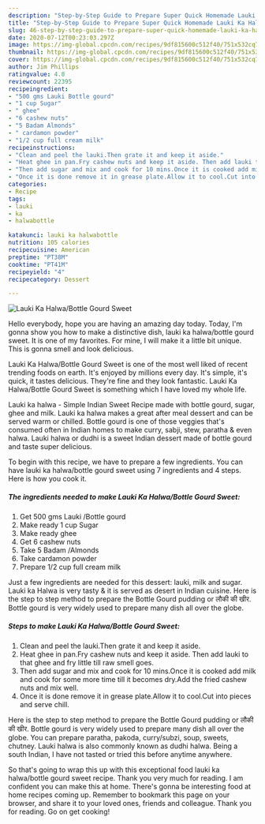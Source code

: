 ```yaml
---
description: "Step-by-Step Guide to Prepare Super Quick Homemade Lauki Ka Halwa/Bottle Gourd Sweet"
title: "Step-by-Step Guide to Prepare Super Quick Homemade Lauki Ka Halwa/Bottle Gourd Sweet"
slug: 46-step-by-step-guide-to-prepare-super-quick-homemade-lauki-ka-halwa-bottle-gourd-sweet
date: 2020-07-12T00:23:03.297Z
image: https://img-global.cpcdn.com/recipes/9df815600c512f40/751x532cq70/lauki-ka-halwabottle-gourd-sweet-recipe-main-photo.jpg
thumbnail: https://img-global.cpcdn.com/recipes/9df815600c512f40/751x532cq70/lauki-ka-halwabottle-gourd-sweet-recipe-main-photo.jpg
cover: https://img-global.cpcdn.com/recipes/9df815600c512f40/751x532cq70/lauki-ka-halwabottle-gourd-sweet-recipe-main-photo.jpg
author: Jim Phillips
ratingvalue: 4.8
reviewcount: 22395
recipeingredient:
- "500 gms Lauki Bottle gourd"
- "1 cup Sugar"
- " ghee"
- "6 cashew nuts"
- "5 Badam Almonds"
- " cardamon powder"
- "1/2 cup full cream milk"
recipeinstructions:
- "Clean and peel the lauki.Then grate it and keep it aside."
- "Heat ghee in pan.Fry cashew nuts and keep it aside. Then add lauki to that ghee and fry little till raw smell goes."
- "Then add sugar and mix and cook for 10 mins.Once it is cooked add milk and cook for some more time till it becomes dry.Add the fried cashew nuts and mix well."
- "Once it is done remove it in grease plate.Allow it to cool.Cut into pieces and serve chill."
categories:
- Recipe
tags:
- lauki
- ka
- halwabottle

katakunci: lauki ka halwabottle 
nutrition: 105 calories
recipecuisine: American
preptime: "PT38M"
cooktime: "PT41M"
recipeyield: "4"
recipecategory: Dessert

---
```



![Lauki Ka Halwa/Bottle Gourd Sweet](https://img-global.cpcdn.com/recipes/9df815600c512f40/751x532cq70/lauki-ka-halwabottle-gourd-sweet-recipe-main-photo.jpg)

Hello everybody, hope you are having an amazing day today. Today, I'm gonna show you how to make a distinctive dish, lauki ka halwa/bottle gourd sweet. It is one of my favorites. For mine, I will make it a little bit unique. This is gonna smell and look delicious.

Lauki Ka Halwa/Bottle Gourd Sweet is one of the most well liked of recent trending foods on earth. It's enjoyed by millions every day. It's simple, it's quick, it tastes delicious. They're fine and they look fantastic. Lauki Ka Halwa/Bottle Gourd Sweet is something which I have loved my whole life.

Lauki ka halwa - Simple Indian Sweet Recipe made with bottle gourd, sugar, ghee and milk. Lauki ka halwa makes a great after meal dessert and can be served warm or chilled. Bottle gourd is one of those veggies that&#39;s consumed often in Indian homes to make curry, sabji, stew, paratha &amp; even halwa. Lauki halwa or dudhi is a sweet Indian dessert made of bottle gourd and taste super delicious.


To begin with this recipe, we have to prepare a few ingredients. You can have lauki ka halwa/bottle gourd sweet using 7 ingredients and 4 steps. Here is how you cook it.

<!--inarticleads1-->

##### The ingredients needed to make Lauki Ka Halwa/Bottle Gourd Sweet:

1. Get 500 gms Lauki /Bottle gourd
1. Make ready 1 cup Sugar
1. Make ready  ghee
1. Get 6 cashew nuts
1. Take 5 Badam /Almonds
1. Take  cardamon powder
1. Prepare 1/2 cup full cream milk


Just a few ingredients are needed for this dessert: lauki, milk and sugar. Lauki ka Halwa is very tasty &amp; it is served as desert in Indian cuisine. Here is the step to step method to prepare the Bottle Gourd pudding or लौकी की खीर. Bottle gourd is very widely used to prepare many dish all over the globe. 

<!--inarticleads2-->

##### Steps to make Lauki Ka Halwa/Bottle Gourd Sweet:

1. Clean and peel the lauki.Then grate it and keep it aside.
1. Heat ghee in pan.Fry cashew nuts and keep it aside. Then add lauki to that ghee and fry little till raw smell goes.
1. Then add sugar and mix and cook for 10 mins.Once it is cooked add milk and cook for some more time till it becomes dry.Add the fried cashew nuts and mix well.
1. Once it is done remove it in grease plate.Allow it to cool.Cut into pieces and serve chill.


Here is the step to step method to prepare the Bottle Gourd pudding or लौकी की खीर. Bottle gourd is very widely used to prepare many dish all over the globe. You can prepare paratha, pakoda, curry/subzi, soup, sweets, chutney. Lauki halwa is also commonly known as dudhi halwa. Being a south Indian, I have not tasted or tried this before anytime anywhere. 

So that's going to wrap this up with this exceptional food lauki ka halwa/bottle gourd sweet recipe. Thank you very much for reading. I am confident you can make this at home. There's gonna be interesting food at home recipes coming up. Remember to bookmark this page on your browser, and share it to your loved ones, friends and colleague. Thank you for reading. Go on get cooking!

